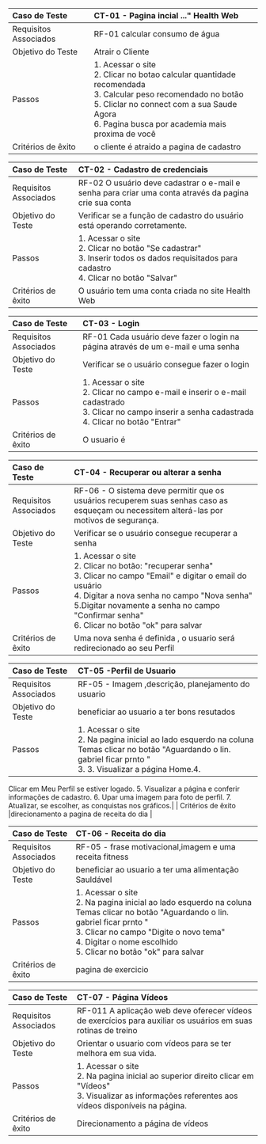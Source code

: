 |Caso de Teste    | CT-01 - Pagina incial ..." Health Web|
|:---|:---|
| Requisitos Associados | RF-01 calcular consumo de água | 
| Objetivo do Teste | Atrair o Cliente  |
| Passos | 1. Acessar o site <br/> 2. Clicar no botao calcular quantidade recomendada  <br/> 3. Calcular peso recomendado no botão <br/> 5. Cliclar no connect com a sua Saude Agora  <br/>6. Pagina busca por academia mais proxima de você <br/> 
| Critérios de êxito |o cliente é atraido a pagina de cadastro   |

|Caso de Teste    | CT-02 - Cadastro de credenciais |
|:---|:---|
| Requisitos Associados | RF-02 O usuário deve cadastrar o e-mail e senha para criar uma conta através da pagina crie sua conta |
| Objetivo do Teste | Verificar se a função de cadastro do usuário está operando corretamente.|
| Passos | 1. Acessar o site <br/>2. Clicar no botão "Se cadastrar" <br/> 3. Inserir todos os dados requisitados para cadastro <br/> 4. Clicar no botão "Salvar" |
| Critérios de êxito | O usuário tem uma conta criada no site Health Web  |

|Caso de Teste    | CT-03 - Login |
|:---|:---|
| Requisitos Associados | RF-01	Cada usuário deve fazer o login na página através de um e-mail e uma senha |
| Objetivo do Teste | Verificar se o usuário consegue fazer o login |
| Passos | 1. Acessar o site <br/>2. Clicar no campo e-mail  e inserir o e-mail cadastrado <br/>3. Clicar no campo  inserir a senha cadastrada <br/>4. Clicar no botão "Entrar"|
| Critérios de êxito | O usuario é |

|Caso de Teste    | CT-04 - Recuperar ou alterar a senha |
|:---|:---|
| Requisitos Associados | RF-06 - O sistema deve permitir que os usuários recuperem suas senhas caso as esqueçam ou necessitem alterá-las por motivos de segurança. |
| Objetivo do Teste | Verificar se o usuário consegue recuperar a senha |
| Passos | 1. Acessar o site <br/> 2. Clicar no botão: "recuperar senha" <br/> 3. Clicar no campo "Email" e digitar o email do usuário <br/> 4. Digitar a nova senha no campo "Nova senha" <br/> 5.Digitar novamente a senha no campo "Confirmar senha" <br/> 6. Clicar no botão "ok" para salvar|
| Critérios de êxito | Uma nova senha é definida , o usuario será redirecionado ao seu Perfil |

|Caso de Teste    | CT-05 -Perfil de Usuario  |
|:---|:---|
| Requisitos Associados | RF-05 - Imagem ,descrição, planejamento do usuario  |
| Objetivo do Teste | beneficiar ao usuario a ter bons resutados |
| Passos | 1. Acessar o site <br/> 2. Na pagina inicial ao lado esquerdo na coluna Temas clicar no botão "Aguardando o lin. gabriel ficar prnto " <br/> 3. 3. Visualizar a página Home.4.
Clicar em Meu Perfil se estiver logado.
5. Visualizar a página e conferir informações de cadastro. 
6. Upar uma imagem para foto de perfil.
7. Atualizar, se escolher, as conquistas nos gráficos.|
| Critérios de êxito |direcionamento a pagina de receita do dia  |

|Caso de Teste    | CT-06 - Receita do dia  |
|:---|:---|
| Requisitos Associados | RF-05 - frase motivacional,imagem e uma receita fitness   |
| Objetivo do Teste | beneficiar ao usuario a ter uma alimentação Sauldável  |
| Passos | 1. Acessar o site <br/> 2. Na pagina inicial ao lado esquerdo na coluna Temas clicar no botão "Aguardando o lin. gabriel ficar prnto " <br/> 3. Clicar no campo "Digite o novo tema" <br/> 4. Digitar o nome escolhido <br/> 5. Clicar no botão "ok" para salvar|
| Critérios de êxito | pagina de exercicio  |

|Caso de Teste    | CT-07 - Página Vídeos |
|:---|:---|
| Requisitos Associados | RF-011 A aplicação web deve oferecer vídeos de exercícios para auxiliar os usuários em suas rotinas de treino  |
| Objetivo do Teste | Orientar o usuario com vídeos para se ter melhora em sua vida. |
| Passos | 1. Acessar o site <br/> 2. Na pagina inicial ao superior direito clicar em "Vídeos" <br/> 3. Visualizar as informações referentes aos vídeos disponíveis na página.
| Critérios de êxito | Direcionamento a página de vídeos |



